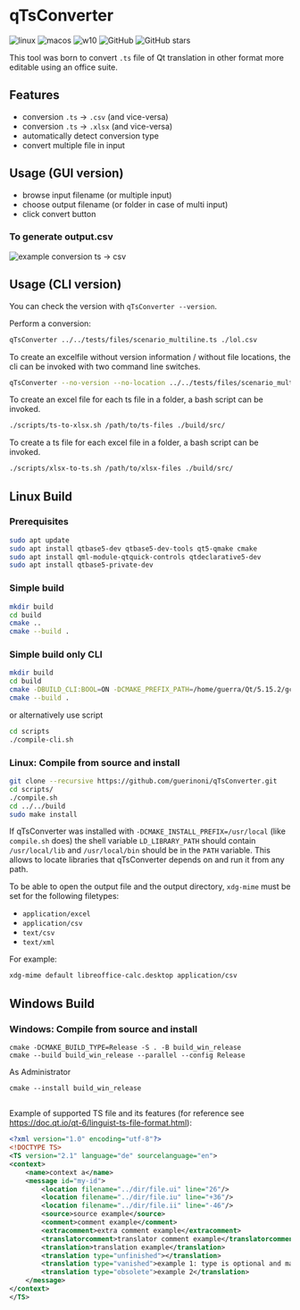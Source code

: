 # qTsConverter

![linux](https://github.com/guerinoni/qTsConverter/workflows/linux/badge.svg?branch=master)
![macos](https://github.com/guerinoni/qTsConverter/workflows/macos/badge.svg?branch=master)
![w10](https://github.com/guerinoni/qTsConverter/workflows/w10/badge.svg)
![GitHub](https://img.shields.io/github/license/guerinoni/qTsConverter)
![GitHub stars](https://img.shields.io/github/stars/guerinoni/qTsConverter)

This tool was born to convert `.ts` file of Qt translation in other format more
editable using an office suite.

## Features

- conversion `.ts` -> `.csv` (and vice-versa)
- conversion `.ts` -> `.xlsx` (and vice-versa)
- automatically detect conversion type
- convert multiple file in input

## Usage (GUI version)

- browse input filename (or multiple input)
- choose output filename (or folder in case of multi input)
- click convert button

### To generate output.csv

![example conversion ts -> csv](./doc/Screenshot.png)

## Usage (CLI version)

You can check the version with `qTsConverter --version`.

Perform a conversion:

```bash
qTsConverter ../../tests/files/scenario_multiline.ts ./lol.csv
```

To create an excelfile without version information / without file locations,
the cli can be invoked with two command line switches.

```bash
qTsConverter --no-version --no-location ../../tests/files/scenario_multiline.ts ./lol.xlsx
```

To create an excel file for each ts file in a folder,
a bash script can be invoked.

```bash
./scripts/ts-to-xlsx.sh /path/to/ts-files ./build/src/
```

To create a ts file for each excel file in a folder,
a bash script can be invoked.

```bash
./scripts/xlsx-to-ts.sh /path/to/xlsx-files ./build/src/
```

## Linux Build

### Prerequisites

```bash
sudo apt update
sudo apt install qtbase5-dev qtbase5-dev-tools qt5-qmake cmake
sudo apt install qml-module-qtquick-controls qtdeclarative5-dev
sudo apt install qtbase5-private-dev
```

### Simple build

```bash
mkdir build
cd build
cmake ..
cmake --build .
```

### Simple build only CLI

```bash
mkdir build
cd build
cmake -DBUILD_CLI:BOOL=ON -DCMAKE_PREFIX_PATH=/home/guerra/Qt/5.15.2/gcc_64/ ..
cmake --build .
```

or alternatively use script

```bash
cd scripts
./compile-cli.sh
```

### Linux: Compile from source and install

```bash
git clone --recursive https://github.com/guerinoni/qTsConverter.git
cd scripts/
./compile.sh
cd ../../build
sudo make install
```

If qTsConverter was installed with ``-DCMAKE_INSTALL_PREFIX=/usr/local`` (like
``compile.sh`` does) the shell variable ``LD_LIBRARY_PATH`` should contain
``/usr/local/lib`` and ``/usr/local/bin`` should be in the ``PATH`` variable.
This allows to locate libraries that qTsConverter depends on and run it from any
path.

To be able to open the output file and the output directory, ``xdg-mime`` must
be set for the following filetypes:

- ``application/excel``
- ``application/csv``
- ``text/csv``
- ``text/xml``

For example:

```bash
xdg-mime default libreoffice-calc.desktop application/csv
```

## Windows Build

### Windows: Compile from source and install

```pwsh
cmake -DCMAKE_BUILD_TYPE=Release -S . -B build_win_release
cmake --build build_win_release --parallel --config Release
```

As Administrator

```pwsh
cmake --install build_win_release
```

##

Example of supported TS file and its features (for reference see <https://doc.qt.io/qt-6/linguist-ts-file-format.html>):

```xml
<?xml version="1.0" encoding="utf-8"?>
<!DOCTYPE TS>
<TS version="2.1" language="de" sourcelanguage="en">
<context>
    <name>context a</name>
    <message id="my-id">
        <location filename="../dir/file.ui" line="26"/>
        <location filename="../dir/file.iu" line="+36"/>
        <location filename="../dir/file.ii" line="-46"/>
        <source>source example</source>
        <comment>comment example</comment>
        <extracomment>extra comment example</extracomment>
        <translatorcomment>translator comment example</translatorcomment>
        <translation>translation example</translation>
        <translation type="unfinished"></translation>
        <translation type="vanished">example 1: type is optional and maximum one type</translation>
        <translation type="obsolete">example 2</translation>
    </message>
</context>
</TS>
```
